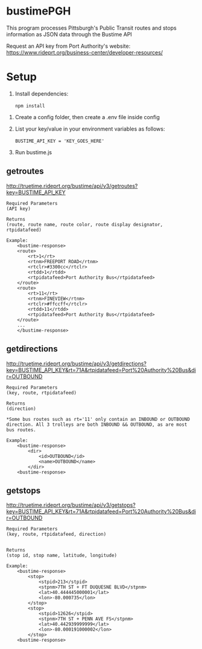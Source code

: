 # bustimePGH

This program processes Pittsburgh's Public Transit routes and stops information as JSON data through the Bustime API


Request an API key from Port Authority's website: https://www.rideprt.org/business-center/developer-resources/

# Setup

1. Install dependencies:

&nbsp;&nbsp;&nbsp;&nbsp;&nbsp;&nbsp;`npm install`

1. Create a config folder, then create a .env file inside config

2. List your key/value in your environment variables as follows:

&nbsp;&nbsp;&nbsp;&nbsp;&nbsp;&nbsp;`BUSTIME_API_KEY = 'KEY_GOES_HERE'`

3. Run bustime.js


## getroutes 
http://truetime.rideprt.org/bustime/api/v3/getroutes?key=BUSTIME_API_KEY

    Required Parameters
    (API key)

    Returns
    (route, route name, route color, route display designator, rtpidatafeed)

    Example: 
        <bustime-response>
        <route>
            <rt>1</rt>
            <rtnm>FREEPORT ROAD</rtnm>
            <rtclr>#3300cc</rtclr>
            <rtdd>1</rtdd>
            <rtpidatafeed>Port Authority Bus</rtpidatafeed>
        </route>
        <route>
            <rt>11</rt>
            <rtnm>FINEVIEW</rtnm>
            <rtclr>#ffccff</rtclr>
            <rtdd>11</rtdd>
            <rtpidatafeed>Port Authority Bus</rtpidatafeed>
        </route>
        ...
        </bustime-response>



## getdirections
http://truetime.rideprt.org/bustime/api/v3/getdirections?key=BUSTIME_API_KEY&rt=71A&rtpidatafeed=Port%20Authority%20Bus&dir=OUTBOUND

    Required Parameters
    (key, route, rtpidatafeed)

    Returns
    (direction)

    *Some bus routes such as rt='11' only contain an INBOUND or OUTBOUND direction. All 3 trolleys are both INBOUND && OUTBOUND, as are most bus routes.

    Example:
        <bustime-response>
            <dir>
                <id>OUTBOUND</id>
                <name>OUTBOUND</name>
            </dir>
        <bustime-response>




## getstops
http://truetime.rideprt.org/bustime/api/v3/getstops?key=BUSTIME_API_KEY&rt=71A&rtpidatafeed=Port%20Authority%20Bus&dir=OUTBOUND

    Required Parameters
    (key, route, rtpidatafeed, direction)


    Returns
    (stop id, stop name, latitude, longitude)

    Example:
        <bustime-response>
            <stop>
                <stpid>213</stpid>
                <stpnm>7TH ST + FT DUQUESNE BLVD</stpnm>
                <lat>40.444445000001</lat>
                <lon>-80.000735</lon>
            </stop>
            <stop>
                <stpid>12626</stpid>
                <stpnm>7TH ST + PENN AVE FS</stpnm>
                <lat>40.442939999999</lat>
                <lon>-80.000191000002</lon>
            </stop>
        <bustime-response>
